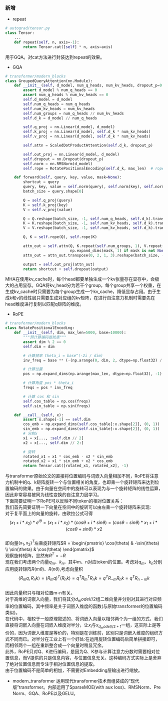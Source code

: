 ### 新增
- repeat
```python
# autograd/tensor.py
class Tensor:
    ...
    def repeat(self, n, axis=-1):
        return Tensor.cat([self] * n, axis=axis)
```
用于GQA。对cat方法进行封装达到repeat的效果。
- GQA
```python
# transformer/modern_blocks
class GroupedQueryAttention(nn.Module):
    def __init__(self, d_model, num_q_heads, num_kv_heads, dropout_p=0.1, max_len=5000):
        assert d_model % num_q_heads == 0
        assert num_q_heads % num_kv_heads == 0
        self.d_model = d_model
        self.num_q_heads = num_q_heads
        self.num_kv_heads = num_kv_heads
        self.num_groups = num_q_heads // num_kv_heads
        self.d_k = d_model // num_q_heads

        self.q_proj = nn.Linear(d_model, d_model)
        self.k_proj = nn.Linear(d_model, self.d_k * num_kv_heads)
        self.v_proj = nn.Linear(d_model, self.d_k * num_kv_heads)

        self.attn = ScaledDotProductAttention(self.d_k, dropout_p)

        self.out_proj = nn.Linear(d_model, d_model)
        self.dropout = nn.Dropout(dropout_p)
        self.norm = nn.RMSNorm(d_model)
        self.rope = RotatePositionalEncoding(self.d_k, max_len)  # rope对象

    def forward(self, query, key, value, mask=None):
        shortcut = query
        query, key, value = self.norm(query), self.norm(key), self.norm(value)  # pre-norm
        batch_size = query.shape[0]

        Q = self.q_proj(query)
        K = self.k_proj(key)
        V = self.v_proj(value)

        Q = Q.reshape(batch_size, -1, self.num_q_heads, self.d_k).transpose(0, 2, 1, 3)  # b,n,s,d_k
        K = K.reshape(batch_size, -1, self.num_kv_heads, self.d_k).transpose(0, 2, 1, 3)  # b,g,s,d_k
        V = V.reshape(batch_size, -1, self.num_kv_heads, self.d_k).transpose(0, 2, 1, 3)  # b,g,s,d_k

        Q, K = self.rope(Q), self.rope(K)

        attn_out = self.attn(Q, K.repeat(self.num_groups, 1), V.repeat(self.num_groups, 1),
                             np.expand_dims(mask, 1) if mask is not None else None)  # mask在head维度升维（用于广播）以适配多头注意力
        attn_out = attn_out.transpose(0, 2, 1, 3).reshape(batch_size, -1, self.d_model)

        output = self.out_proj(attn_out)
        return shortcut + self.dropout(output)
```
MHA在使用kv_cache时，每个head都要单独生成一个kv张量存在显存中，会极大的占用显存。GQA将kv_head分为若干个group，每个group共享一个权重，在生成kv_cache时只需要为每个group生成一个kv_cache，降低显存占用。由于生成k和v的线性层只需要生成对应组的kv矩阵，在进行自注意力机制时需要先在head维度进行复制以匹配q矩阵的维度。
- RoPE
```python
# transformer/modern_blocks
class RotatePositionalEncoding:
    def __init__(self, dim, max_len=5000, base=10000):
        """预计算编码查找表"""
        assert dim % 2 == 0
        self.dim = dim

        # 计算频率 theta_i = base^(-2i / dim)
        inv_freq = base ** (-(np.arange(0, dim, 2, dtype=np.float32) / dim))

        # 计算位置
        pos = np.expand_dims(np.arange(max_len, dtype=np.float32), -1)  # 广播最后一个维度用于产生高阶矩阵

        # 计算角度 pos * theta_i
        freqs = pos * inv_freq

        # 计算 cos 和 sin
        self.cos_table = np.cos(freqs)
        self.sin_table = np.sin(freqs)

    def __call__(self, x):
        assert x.shape[-1] == self.dim
        cos_emb = np.expand_dims(self.cos_table[:x.shape[2]], (0, 1))
        sin_emb = np.expand_dims(self.sin_table[:x.shape[2]], (0, 1))
        # 分割x
        x1 = x[..., :self.dim // 2]
        x2 = x[..., self.dim // 2:]

        # 旋转
        rotated_x1 = x1 * cos_emb - x2 * sin_emb
        rotated_x2 = x1 * sin_emb + x2 * cos_emb
        return Tensor.cat([rotated_x1, rotated_x2], -1)
```
与transformer原始论文的直接将位置编码与词嵌入向量相加不同，RoPE将注意力机制中的q、k矩阵旋转一个与位置相关的角度，也即乘一个旋转矩阵来达到位置编码的效果。由于向量在空间中的旋转可以表现为与一个旋转矩阵的线性运算，因此非常容易被同为线性变换的自注意力层学习。  
下面简要证明一下RoPE可以反映不同token的相对位置关系：  
我们首先简要证明一下向量在空间中的旋转可以由左乘一个旋转矩阵来实现:  
对于复平面上的向量的旋转，由欧拉公式可得  
$$(x_1 + i * x_2) * e^{i\theta}=(x_1 + i * x_2)*(cos\theta+i*sin\theta)=(cos\theta-sin\theta)*x_1+i*(cos\theta+sin\theta)*x2$$  
即向量$(x_1,x_2)^T$左乘旋转矩阵$R = \begin{pmatrix} \cos(\theta) & -\sin(\theta) \\ \sin(\theta) & \cos(\theta) \end{pmatrix}$   
观察旋转矩阵，显然有$R^T=-R$  
现在我们考虑两个向量$q_m$、$k_n$，其中m、n对应token的位置。考虑对$q_m$、$k_n$分别应用旋转矩阵$R(m\theta)$、$R(n\theta)$,考虑向量积  
$$\langle R_m q, R_n k \rangle = (R_m q)^T (R_n k) = q^T R_m^T R_n k = q^T R_{-m} R_n k = q^T R_{n-m} k$$  
因此向量积只与相对位置m-n有关。  
对于高维的词嵌入向量，我们将其分$d_model//2$组二维向量并分别对其进行对应频率的位置编码，其中频率是关于词嵌入维度的函数(与原始transformer的位置编码类似)。  
在代码中，相较于一般原理叙述的、将词嵌入向量以相邻两个为一组的方式，我们直接将词嵌入向量在词嵌入维度对半分，让$x_i$与$x_{d_model//2 + 1}$一组，这实际上是等价的，因为词嵌入维度是等价的，特别是在训练前，区别只是词嵌入维度的组织方式不同而已。对半分在工业上有一个好处:在运用旋转位置编码后简单拼接即可，而相邻两个一组在重新整合成一个向量时稍显冗余。   
此外，RoPE只对Q、K进行编码，是因为Q、K参与计算注意力分数时需要相对位置信息，而V提供的只是信息内容，与位置信息无关。这种编码方式实际上是舍弃了绝对位置信息而专注于相对位置信息的提取。  
由于位置编码不是简单的相加，不需要对Embedding层输出进行缩放。
- modern_transformer
运用现代transformer技术而组装成的“现代版”transformer。内部运用了SparseMOE(with aux loss)、RMSNorm、Pre Norm、GQA、RoPE以及GELU。